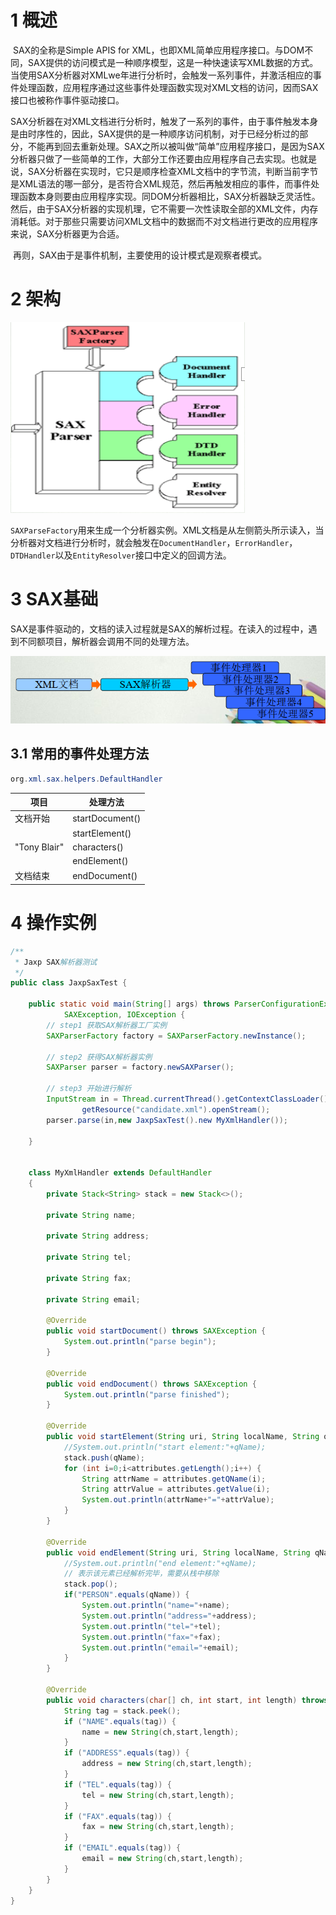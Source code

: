 # 1 概述

​		SAX的全称是Simple APIS for XML，也即XML简单应用程序接口。与DOM不同，SAX提供的访问模式是一种顺序模型，这是一种快速读写XML数据的方式。当使用SAX分析器对XMLwe年进行分析时，会触发一系列事件，并激活相应的事件处理函数，应用程序通过这些事件处理函数实现对XML文档的访问，因而SAX接口也被称作事件驱动接口。

​		SAX分析器在对XML文档进行分析时，触发了一系列的事件，由于事件触发本身是由时序性的，因此，SAX提供的是一种顺序访问机制，对于已经分析过的部分，不能再到回去重新处理。SAX之所以被叫做“简单”应用程序接口，是因为SAX分析器只做了一些简单的工作，大部分工作还要由应用程序自己去实现。也就是说，SAX分析器在实现时，它只是顺序检查XML文档中的字节流，判断当前字节是XML语法的哪一部分，是否符合XML规范，然后再触发相应的事件，而事件处理函数本身则要由应用程序实现。同DOM分析器相比，SAX分析器缺乏灵活性。然后，由于SAX分析器的实现机理，它不需要一次性读取全部的XML文件，内存消耗低。对于那些只需要访问XML文档中的数据而不对文档进行更改的应用程序来说，SAX分析器更为合适。

​		再则，SAX由于是事件机制，主要使用的设计模式是观察者模式。

# 2 架构

![xml004-20200705001](..\images\xml004-20200705001.png)

​	`SAXParseFactory`用来生成一个分析器实例。XML文档是从左侧箭头所示读入，当分析器对文档进行分析时，就会触发在`DocumentHandler`，`ErrorHandler`，`DTDHandler`以及`EntityResolver`接口中定义的回调方法。

# 3 SAX基础

​		SAX是事件驱动的，文档的读入过程就是SAX的解析过程。在读入的过程中，遇到不同额项目，解析器会调用不同的处理方法。

![xml004-20200705002](..\images\xml004-20200705002.png)

## 3.1 常用的事件处理方法

```java
org.xml.sax.helpers.DefaultHandler
```

| 项目         | 处理方法        |
| ------------ | --------------- |
| 文档开始     | startDocument() |
| <PEOPLE>     | startElement()  |
| "Tony Blair" | characters()    |
| </PEOPLE>    | endElement()    |
| 文档结束     | endDocument()   |

# 4 操作实例

```java
/**
 * Jaxp SAX解析器测试
 */
public class JaxpSaxTest {

    public static void main(String[] args) throws ParserConfigurationException,
            SAXException, IOException {
        // step1 获取SAX解析器工厂实例
        SAXParserFactory factory = SAXParserFactory.newInstance();

        // step2 获得SAX解析器实例
        SAXParser parser = factory.newSAXParser();

        // step3 开始进行解析
        InputStream in = Thread.currentThread().getContextClassLoader().
                getResource("candidate.xml").openStream();
        parser.parse(in,new JaxpSaxTest().new MyXmlHandler());

    }


    class MyXmlHandler extends DefaultHandler
    {
        private Stack<String> stack = new Stack<>();

        private String name;

        private String address;

        private String tel;

        private String fax;

        private String email;

        @Override
        public void startDocument() throws SAXException {
            System.out.println("parse begin");
        }

        @Override
        public void endDocument() throws SAXException {
            System.out.println("parse finished");
        }

        @Override
        public void startElement(String uri, String localName, String qName, Attributes attributes) throws SAXException {
            //System.out.println("start element:"+qName);
            stack.push(qName);
            for (int i=0;i<attributes.getLength();i++) {
                String attrName = attributes.getQName(i);
                String attrValue = attributes.getValue(i);
                System.out.println(attrName+"="+attrValue);
            }
        }

        @Override
        public void endElement(String uri, String localName, String qName) throws SAXException {
            //System.out.println("end element:"+qName);
            // 表示该元素已经解析完毕，需要从栈中移除
            stack.pop();
            if("PERSON".equals(qName)) {
                System.out.println("name="+name);
                System.out.println("address="+address);
                System.out.println("tel="+tel);
                System.out.println("fax="+fax);
                System.out.println("email="+email);
            }
        }

        @Override
        public void characters(char[] ch, int start, int length) throws SAXException {
            String tag = stack.peek();
            if ("NAME".equals(tag)) {
                name = new String(ch,start,length);
            }
            if ("ADDRESS".equals(tag)) {
                address = new String(ch,start,length);
            }
            if ("TEL".equals(tag)) {
                tel = new String(ch,start,length);
            }
            if ("FAX".equals(tag)) {
                fax = new String(ch,start,length);
            }
            if ("EMAIL".equals(tag)) {
                email = new String(ch,start,length);
            }
        }
    }
}
```

